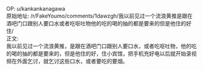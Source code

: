 
OP: u/kankankanagawa  
原始地址: /r/FakeYoumo/comments/1dawzgh/我以前见过一个流浪黄推是跟在酒吧门口跟别人要口水或者吃呕吐物他的吃的喝的抽的都是要来的但是他住的好住/  
正文:  
我以前见过一个流浪黄推，是跟在酒吧门口跟别人要口水，或者吃呕吐物，他的吃的喝的抽的都是要来的，但是他住的好，住小宾馆，把手机充好电以后就开始录视频在外面乞讨，就乞讨这些口水，或者要吃的要烟。  

